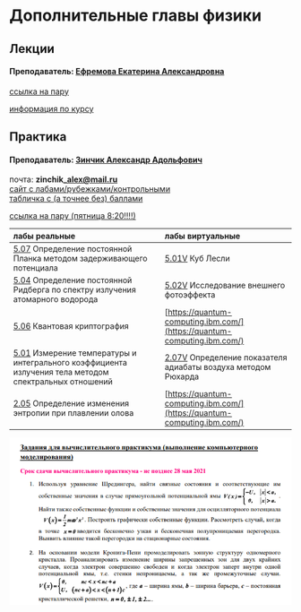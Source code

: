 # Дополнительные главы физики

## Лекции

#### Преподаватель: [Ефремова Екатерина Александровна](https://isu.ifmo.ru/pls/apex/f?p=2143:PERSON:117555331705011::NO:RP:PID:158628)

[ссылка на пару](https://itmo.zoom.us/j/87044790587?pwd=L3JIcnNDeDY4ZU91VnFqY0xVYUw3QT09)

[информация по курсу](https://drive.google.com/file/d/16ry7skKa05jUkkeLP_PF1lhgPGwwifFO/view)

## Практика

#### Преподаватель: [Зинчик Александр Адольфович](https://isu.ifmo.ru/pls/apex/f?p=2143:3:105747231495544::NO::PID:105840)

почта: **zinchik\_alex@mail.ru**  
[сайт с лабами/рубежками/контрольными](https://study.physics.itmo.ru/login/index.php)  
[табличка с \(а точнее без\) баллами](https://docs.google.com/spreadsheets/d/1borm5clmQqHAI4YdxSbEECv3zFawkAM8YEDPuesKXB8/edit#gid=0)

[ссылка на пару \(пятница 8:20!!!!\)](https://itmo.zoom.us/j/84803968501?pwd=WmlNSEJpOWJLbnBWOWhycnNlWTJLQT09)

| лабы реальные | лабы виртуальные |
| :--- | :--- |
| [5.07](https://study.physics.itmo.ru/course/view.php?id=67&section=9) Определение постоянной Планка методом задерживающего потенциала | [5.01V](https://study.physics.itmo.ru/course/view.php?id=67&section=2) Куб Лесли |
| [5.04](https://study.physics.itmo.ru/course/view.php?id=67&section=6) Определение постоянной Ридберга по спектру излучения атомарного водорода | [5.02V](https://study.physics.itmo.ru/course/view.php?id=67&section=4) Исследование внешнего фотоэффекта |
| [5.06](https://study.physics.itmo.ru/course/view.php?id=67&section=8) Квантовая криптография | [https://quantum-computing.ibm.com/](https://quantum-computing.ibm.com/)  |
| [5.01](https://study.physics.itmo.ru/course/view.php?id=67&section=1) Измерение температуры и интегрального коэффициента излучения тела методом спектральных отношений | [2.07V](https://study.physics.itmo.ru/course/view.php?id=135&section=3) Определение показателя адиабаты воздуха методом Рюхарда |
| [2.05](https://study.physics.itmo.ru/course/view.php?id=64&section=6) Определение изменения энтропии при плавлении олова | [https://quantum-computing.ibm.com/](https://quantum-computing.ibm.com/)  |

![&#x43C;&#x43E;&#x434;&#x435;&#x43B;&#x438;&#x440;&#x43E;&#x432;&#x430;&#x43D;&#x438;&#x44F;](../.gitbook/assets/image%20%284%29.png)

